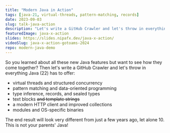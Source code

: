 ```yaml
---
title: "Modern Java in Action"
tags: [java-21, virtual-threads, pattern-matching, records]
date: 2023-09-03
slug: talk-java-action
description: "Let's write a GitHub Crawler and let's throw in everything Java (23) has to offer"
featuredImage: java-x-action
slides: https://slides.nipafx.dev/java-x-action/
videoSlug: java-x-action-gotoams-2024
repo: modern-java-demo
---
```


So you learned about all these new Java features but want to see how they come together?
Then let's write a GitHub Crawler and let's throw in everything Java (22) has to offer:

* virtual threads and structured concurrency
* pattern matching and data-oriented programming
* type inference, records, and sealed types
* text blocks ~~and template strings~~
* a modern HTTP client and improved collections
* modules and OS-specific binaries

The end result will look very different from just a few years ago, let alone 10.
This is not your parents' Java!
